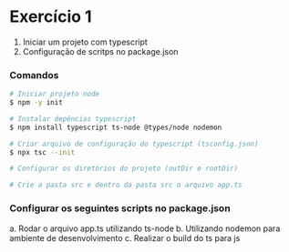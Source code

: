 # Exercício 1 

1. Iniciar um projeto com typescript
2. Configuração de scritps no package.json

### Comandos

```bash
# Iniciar projeto node
$ npm -y init

# Instalar depências typescript
$ npm install typescript ts-node @types/node nodemon

# Criar arquivo de configuração do typescript (tsconfig.json)
$ npx tsc --init

# Configurar os diretórios do projeto (outDir e rootDir)

# Crie a pasta src e dentro da pasta src o arquivo app.ts
```

### Configurar os seguintes scripts no package.json

a. Rodar o arquivo app.ts utilizando ts-node
b. Utilizando nodemon para ambiente de desenvolvimento
c. Realizar o build do ts para js
